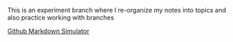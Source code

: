 This is an experiment branch where I re-organize my notes into topics and also practice working with branches

[Github Markdown Simulator](http://markable.in/editor/)
